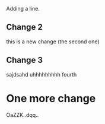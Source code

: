 Adding a line.

## Change 2

this is a new change (the second one)

## Change 3 
sajdsahd
uhhhhhhhhh fourth

# One more change 

OaZZK..dqq..
